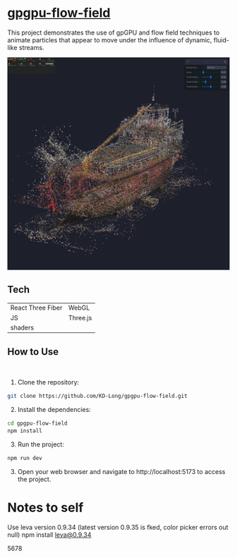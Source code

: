  # [gpgpu-flow-field](https://gpgpu-flow-field.kyledlong.com/)

This project demonstrates the use of gpGPU and flow field techniques to animate particles that appear to move under the influence of dynamic, fluid-like streams.

![gpgpu-flow-field](./public/gpgpu-flow-field.png)

## Tech

|                   |               |
| ----------------- | ------------- |
| React Three Fiber | WebGL         |
| JS                | Three.js      |
| shaders           |               |


## How to Use
<br>

1. Clone the repository:

```bash
git clone https://github.com/KD-Long/gpgpu-flow-field.git
```

2. Install the dependencies:

```bash
cd gpgpu-flow-field
npm install
```

3. Run the project:

```bash
npm run dev
```

3. Open your web browser and navigate to http://localhost:5173 to access the project.

# Notes to self

Use leva version 0.9.34 (latest version 0.9.35 is fked, color picker errors out null) 
npm install leva@0.9.34


5678
